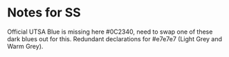 # Notes for SS

Official UTSA Blue is missing here #0C2340, need to swap one of these dark blues out for this.  Redundant declarations for #e7e7e7 (Light Grey and Warm Grey).
